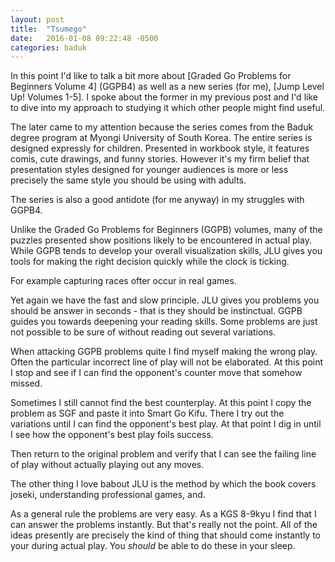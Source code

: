 ```yaml
---
layout: post
title:  "Tsumego"
date:   2016-01-08 09:22:48 -0500
categories: baduk
---
```


In this point I'd like to talk a bit more about [Graded Go Problems for
Beginners Volume 4] (GGPB4) as well as a new series (for me), [Jump Level Up!
Volumes 1-5]. I spoke about the former in my previous post and I'd
like to dive into my approach to studying it which other people might
find useful.

The later came to my attention because the series comes from the Baduk
degree program at Myongi University of South Korea. The entire series
is designed expressly for children. Presented in workbook style, it
features comis, cute drawings, and funny stories. However it's my firm
belief that presentation styles designed for younger audiences is more
or less precisely the same style you should be using with adults.

The series is also a good antidote (for me anyway) in my struggles
with GGPB4.

Unlike the Graded Go Problems for Beginners (GGPB) volumes, many of
the puzzles presented show positions likely to be encountered in
actual play. While GGPB tends to develop your overall visualization
skills, JLU gives you tools for making the right decision quickly
while the clock is ticking.

For example capturing races ofter occur in real games.

Yet again we have the fast and slow principle. JLU gives you problems
you should be answer in seconds - that is they should be
instinctual. GGPB guides you towards deepening your reading
skills. Some problems are just not possible to be sure of without
reading out several variations.

When attacking GGPB problems quite I find myself making the wrong
play. Often the particular incorrect line of play will not be
elaborated. At this point I stop and see if I can find the opponent's
counter move that somehow missed.

Sometimes I still cannot find the best counterplay. At this point I
copy the problem as SGF and paste it into Smart Go Kifu. There I try
out the variations until I can find the opponent's best play. At that
point I dig in until I see how the opponent's best play foils success.

Then return to the original problem and verify that I can see the
failing line of play without actually playing out any moves.

The other thing I love babout JLU is the method by which the book
covers joseki, understanding professional games, and.

As a general rule the problems are very easy. As a KGS 8-9kyu I find
that I can answer the problems instantly. But that's really not the
point. All of the ideas presently are precisely the kind of thing that
should come instantly to your during actual play. You *should* be able
to do these in your sleep.

